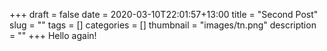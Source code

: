 +++ 
draft = false
date = 2020-03-10T22:01:57+13:00
title = "Second Post"
slug = "" 
tags = []
categories = []
thumbnail = "images/tn.png"
description = ""
+++
Hello again!
